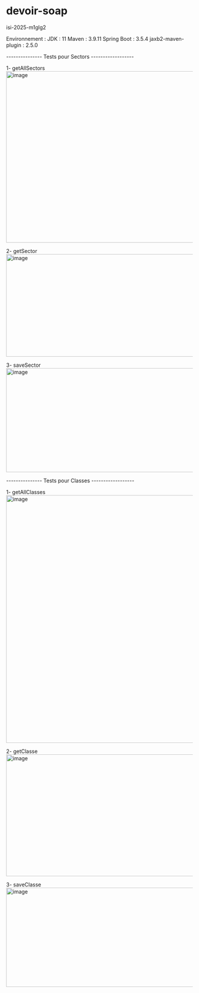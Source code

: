 # devoir-soap
isi-2025-m1glg2

Environnement : 
JDK : 11
Maven : 3.9.11
Spring Boot : 3.5.4
jaxb2-maven-plugin : 2.5.0

--------------- Tests pour Sectors ------------------

1- getAllSectors
<img width="1177" height="463" alt="image" src="https://github.com/user-attachments/assets/20c2815c-79d1-4407-b497-aa88068c1cfe" />

2- getSector
<img width="1178" height="277" alt="image" src="https://github.com/user-attachments/assets/59df6cab-953b-4297-9719-6f28c48333cf" />

3- saveSector
<img width="1175" height="281" alt="image" src="https://github.com/user-attachments/assets/6b4745aa-8b4b-4f26-8311-fa897842ffe0" />


--------------- Tests pour Classes ------------------

1- getAllClasses
<img width="1173" height="669" alt="image" src="https://github.com/user-attachments/assets/ae8c81ee-4da7-451d-a4c6-776066b4c03e" />

2- getClasse
<img width="1182" height="329" alt="image" src="https://github.com/user-attachments/assets/1fdc1567-1249-4fee-8f54-fbf709c4800a" />

3- saveClasse
<img width="1188" height="268" alt="image" src="https://github.com/user-attachments/assets/f5ed0283-0654-4f77-abed-58898ba21d46" />
